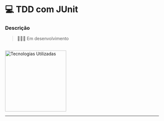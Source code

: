 # 💻 TDD com JUnit

### Descrição

> 👷🏻‍♀️ Em desenvolvimento

<br>

   <img src= "https://skillicons.dev/icons?i=java,spring" width = 200px alt="Tecnologias Utilizadas"/>

---

